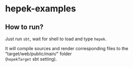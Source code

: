 # hepek-examples

## How to run?

Just run `sbt`, wait for shell to load and type `hepek`.  

It will compile sources and render corresponding files to the "target/web/public/main/" folder  
(`hepekTarget` sbt setting).


